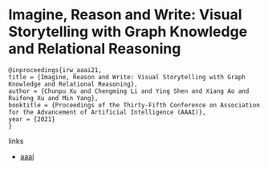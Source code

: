 # Imagine, Reason and Write: Visual Storytelling with Graph Knowledge and Relational Reasoning

```
@inproceedings{irw_aaai21,
title = {Imagine, Reason and Write: Visual Storytelling with Graph Knowledge and Relational Reasoning},
author = {Chunpu Xu and Chengming Li and Ying Shen and Xiang Ao and Ruifeng Xu and Min Yang},
booktitle = {Proceedings of the Thirty-Fifth Conference on Association for the Advancement of Artificial Intelligence (AAAI)},
year = {2021}
}
```

links
- [aaai](https://www.aaai.org/AAAI21Papers/AAAI-3382.XuC.pdf)
